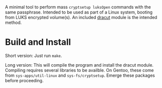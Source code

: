 A minimal tool to perform mass `cryptsetup luksOpen` commands with the same passphrase.  Intended to be used as part of a Linux system, booting from LUKS encrypted volume(s).  An included [dracut](https://github.com/dracutdevs/dracut) module is the intended method.

# Build and Install

Short version: Just run `make`.

Long version: This will compile the program and install the dracut module.  Compiling requires several libraries to be availble.  On Gentoo, these come from `sys-apps/util-linux` and `sys-fs/cryptsetup`.  Emerge these packages before proceeding.
